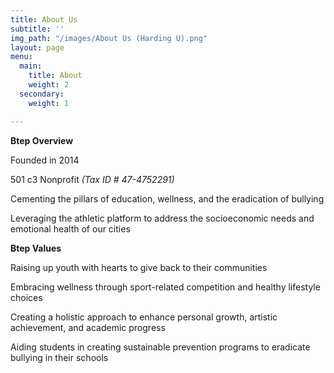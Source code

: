 ```yaml
---
title: About Us
subtitle: ''
img_path: "/images/About Us (Harding U).png"
layout: page
menu:
  main:
    title: About
    weight: 2
  secondary:
    weight: 1

---
```

**Btep Overview**

Founded in 2014

501 c3 Nonprofit _(Tax ID # 47-4752291)_

Cementing the pillars of education, wellness, and the eradication of bullying

Leveraging the athletic platform to address the socioeconomic needs and emotional health of our cities

**Btep Values** 

Raising up youth with hearts to give back to their communities

Embracing wellness through sport-related competition and healthy lifestyle choices

Creating a holistic approach to enhance personal growth, artistic achievement, and academic progress

Aiding students in creating sustainable prevention programs to eradicate bullying in their schools